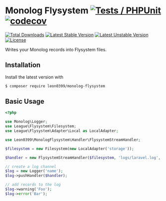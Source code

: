 # Monolog Flysystem [![Tests / PHPUnit](https://github.com/leon0399/monolog-flysystem/actions/workflows/phpunit.yml/badge.svg)](https://github.com/leon0399/monolog-flysystem/actions/workflows/phpunit.yml) [![codecov](https://codecov.io/gh/leon0399/monolog-flysystem/branch/master/graph/badge.svg)](https://codecov.io/gh/leon0399/monolog-flysystem)

[![Total Downloads](https://poser.pugx.org/leon0399/monolog-flysystem/downloads)](https://packagist.org/packages/leon0399/monolog-flysystem)
[![Latest Stable Version](https://poser.pugx.org/leon0399/monolog-flysystem/v/stable)](https://packagist.org/packages/leon0399/monolog-flysystem)
[![Latest Unstable Version](https://poser.pugx.org/leon0399/monolog-flysystem/v/unstable)](https://packagist.org/packages/leon0399/monolog-flysystem)
[![License](https://poser.pugx.org/leon0399/monolog-flysystem/license)](https://packagist.org/packages/leon0399/monolog-flysystem)

Writes your Monolog records into Flysystem files.

## Installation

Install the latest version with

```bash
$ composer require leon0399/monolog-flysystem
```

## Basic Usage

```php
<?php

use Monolog\Logger;
use League\Flysystem\Filesystem;
use League\Flysystem\Adapter\Local as LocalAdapter;

use Leon0399\MonologFlysystem\Handler\FlysystemStreamHandler;

$filesystem = new Filesystem(new LocalAdapter('storage'));

$handler = new FlysystemStreamHandler($filesystem, 'logs/laravel.log', Logger::WARNING);

// create a log channel
$log = new Logger('name');
$log->pushHandler($handler);

// add records to the log
$log->warning('Foo');
$log->error('Bar');
```
